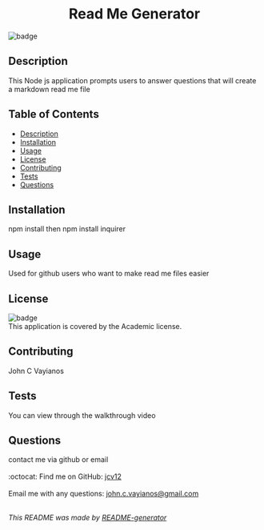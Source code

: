 
  <h1 align='center'>Read Me Generator</h1>
    
  ![badge](https://img.shields.io/badge/license-Academic-brightgreen)<br />
    
  ## Description
  This Node js application prompts users to answer questions that will create a markdown read me file

  ## Table of Contents
  - [Description](#description)
  - [Installation](#installation)
  - [Usage](#usage)
  - [License](#license)
  - [Contributing](#contributing)
  - [Tests](#tests)
  - [Questions](#questions)

  ## Installation
  npm install then npm install inquirer

  ## Usage
  Used for github users who want to make read me files easier

  ## License
  ![badge](https://img.shields.io/badge/license-Academic-brightgreen)
  <br />
  This application is covered by the Academic license.

  ## Contributing
  John C Vayianos

  ## Tests
  You can view through the walkthrough video

  ## Questions
  contact me via github or email<br />
  <br />
  :octocat: Find me on GitHub: [jcv12](https://github.com/jcv12)<br />
  <br />
  Email me with any questions: john.c.vayianos@gmail.com<br /><br />

  _This README was made by [README-generator](https://github.com/jcv12/ReadMe-Generator)_
  